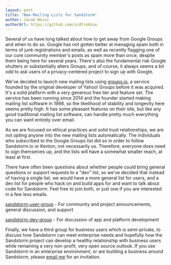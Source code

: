 ```yaml
---
layout: post
title: "New Mailing Lists for Sandstorm"
author: Jacob Weisz
authorUrl: https://github.com/ocdtrekkie
---
```


Several of us have long talked about how to get away from Google Groups and when to do
so. Google has not gotten better at managing spam both in terms of junk registrations
and emails, as well as recently flagging one of our core community member's posts as
spam more than once, despite them being here for several years. There's also the
fundamental risk Google shutters or substantially alters Groups, and of course, it
always seems a bit odd to ask users of a privacy-centered project to sign up with Google. 

We've decided to launch new mailing lists using [groups.io][1], a service founded by the
original developer of Yahoo! Groups before it was acquired. It's a solid platform with a
very generous free tier and feature set. The service has been running since 2014 and the
founder started making mailing list software in 1998, so the likelihood of stability and
longevity here seems pretty high. It has some pleasant features on their site, but like
any good traditional mailing list software, can handle pretty much everything you can
want entirely over email. 

As we are focused on ethical practices and solid trust relationships, we are not opting
anyone into the new mailing lists automatically. The individuals who subscribed to the
Google Groups list did so in order to follow Sandstorm.io or Kenton, not necessarily us.
Therefore, everyone does need to sign themselves up, and the lists will have a somewhat
smaller reach, at least at first.

There have often been questions about whether people could bring general questions or
support requests to a "dev" list, so we've decided that instead of having a single list,
we would have a more general list for users, and a dev list for people who hack on and
build apps for and want to talk about code for Sandstorm. Feel free to join both, or just
one if you are interested in a few less emails.

[sandstorm-user-group][2] - For community and project announcements, general discussion,
and support

[sandstorm-dev-group][3] - For discussion of app and platform development

Finally, we have a third group for business users which is semi-private, to discuss how
Sandstorm can meet enterprise needs and hopefully how the Sandstorm project can develop a
healthy relationship with business users while remaining a very non-profit, very open
source outlook. If you use Sandstorm in an enterprise environment, or are building a
business around Sandstorm, please [email me][4] for an invitation.

[1]: https://groups.io
[2]: https://groups.io/g/sandstorm-user-group
[3]: https://groups.io/g/sandstorm-dev-group
[4]: mailto:jacob@sandstorm.org